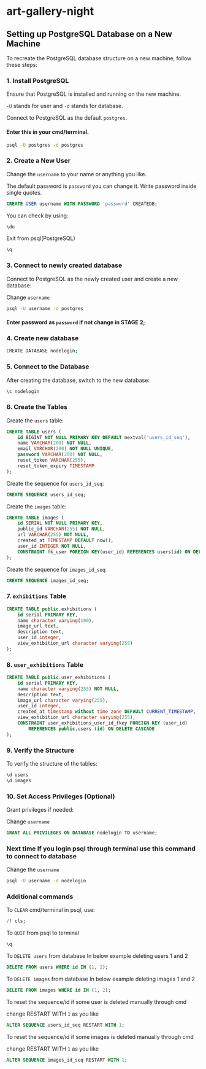 # art-gallery-night

## Setting up PostgreSQL Database on a New Machine

To recreate the PostgreSQL database structure on a new machine, follow these steps:

### 1. Install PostgreSQL

Ensure that PostgreSQL is installed and running on the new machine.
 
 `-U` stands for user and `-d` stands for database. 

Connect to PostgreSQL as the default `postgres`. 

#### Enter this in your cmd/terminal.

```bash
psql -U postgres -d postgres
```

### 2. Create a New User
Change the `username` to your name or anything you like.

The default password is `password` you can change it. Write password inside single quotes.

```sql
CREATE USER username WITH PASSWORD 'password' CREATEDB;
```
You can check by using:
```bash
\du
```
Exit from psql(PostgreSQL)
```bash
\q
```

### 3. Connect to newly created database

Connect to PostgreSQL as the newly created user and create a new database:

Change `username`
```bash
psql -U username -d postgres
```

#### Enter password as `password` if not change in STAGE 2;

### 4. Create new database
```bash
CREATE DATABASE nodelogin;
```
### 5. Connect to the Database

After creating the database, switch to the new database:
```bash
\c nodelogin
```
### 6. Create the Tables

Create the `users` table:

```sql
CREATE TABLE users (
    id BIGINT NOT NULL PRIMARY KEY DEFAULT nextval('users_id_seq'),
    name VARCHAR(200) NOT NULL,
    email VARCHAR(200) NOT NULL UNIQUE,
    password VARCHAR(200) NOT NULL,
    reset_token VARCHAR(255),
    reset_token_expiry TIMESTAMP
);
```

Create the sequence for `users_id_seq`:
```sql
CREATE SEQUENCE users_id_seq;
```

Create the `images` table:

```sql
CREATE TABLE images (
    id SERIAL NOT NULL PRIMARY KEY,
    public_id VARCHAR(255) NOT NULL,
    url VARCHAR(255) NOT NULL,
    created_at TIMESTAMP DEFAULT now(),
    user_id INTEGER NOT NULL,
    CONSTRAINT fk_user FOREIGN KEY(user_id) REFERENCES users(id) ON DELETE CASCADE
);
```
Create the sequence for `images_id_seq`:
```sql
CREATE SEQUENCE images_id_seq;
```

### 7. `exhibitions` Table
```sql
CREATE TABLE public.exhibitions (
    id serial PRIMARY KEY,
    name character varying(100),
    image_url text,
    description text,
    user_id integer,
    view_exhibition_url character varying(255)
);
```
### 8. `user_exhibitions` Table
```sql
CREATE TABLE public.user_exhibitions (
    id serial PRIMARY KEY,
    name character varying(255) NOT NULL,
    description text,
    image_url character varying(255),
    user_id integer,
    created_at timestamp without time zone DEFAULT CURRENT_TIMESTAMP,
    view_exhibition_url character varying(255),
    CONSTRAINT user_exhibitions_user_id_fkey FOREIGN KEY (user_id)
        REFERENCES public.users (id) ON DELETE CASCADE
);
```

### 9. Verify the Structure

To verify the structure of the tables:
```bash
\d users
\d images
```

### 10. Set Access Privileges (Optional)

Grant privileges if needed:

Change `username`
```sql
GRANT ALL PRIVILEGES ON DATABASE nodelogin TO username;
```

### Next time If you login psql through terminal use this command to connect to database

Change the `username`
```bash
psql -U username -d nodelogin
```

### Additional commands

To `CLEAR` cmd/terminal in psql, use:
```sql
/! cls;
```
To `QUIT` from psql to terminal
```sql
\q
```
To `DELETE users` from database
In below example deleting users 1 and 2
```sql
DELETE FROM users WHERE id IN (1, 2);
```
To `DELETE images` from database
In below example deleting images 1 and 2
```sql
DELETE FROM images WHERE id IN (1, 2);
```

To reset the sequence/id if some user is deleted manually through cmd

change RESTART WITH `1` as you like
```sql
ALTER SEQUENCE users_id_seq RESTART WITH 1;
```

To reset the sequence/id if some images is deleted manually through cmd

change RESTART WITH `1` as you like
```sql
ALTER SEQUENCE images_id_seq RESTART WITH 1;
```

